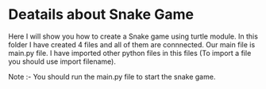 # Deatails about Snake Game 

Here I will show you how to create a Snake game using turtle module.
In this folder I have created 4 files and all of them are connnected. 
Our main file is main.py file. I have imported other python files in this files (To import a file you should use  import filename).

Note :- You should run the main.py file to start the snake game.
